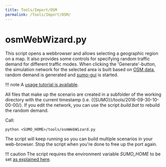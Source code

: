 ```yaml
---
title: Tools/Import/OSM
permalink: /Tools/Import/OSM/
---
```


# osmWebWizard.py

This script opens a webbrowser and allows selecting a geographic region
on a map. It also provides some controls for specifying random traffic
demand for different traffic modes. When clicking the 'Generate'-button,
the simulation network for the selected area is built based on [OSM data](../../Networks/Import/OpenStreetMap.md), random demand is
generated and [sumo-gui](../../sumo-gui.md) is started.

!!! note
    A [usage tutorial is available](../../Tutorials/OSMWebWizard.md).

All files that make up the scenario are created in a subfolder of the
working directory with the current timestamp (i.e.
{{SUMO}}/tools/2016-09-30-10-00-00/). If you edit the network, you can use the
script *build.bat* to rebuild the random demand.

Call:

```
python <SUMO_HOME>/tools/osmWebWizard.py
```

The script will keep running so you can build multiple scenarios in your
web-browser. Stop the script when you're done to free up the port again.

!!! caution
    The script requires the environment variable *SUMO_HOME* to be set [as explained here](../../Basics/Basic_Computer_Skills.md#additional_environment_variables).